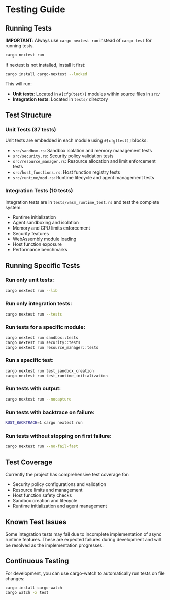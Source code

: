 # Testing Guide

## Running Tests

**IMPORTANT**: Always use `cargo nextest run` instead of `cargo test` for running tests.

```bash
cargo nextest run
```

If nextest is not installed, install it first:
```bash
cargo install cargo-nextest --locked
```

This will run:
- **Unit tests**: Located in `#[cfg(test)]` modules within source files in `src/`
- **Integration tests**: Located in `tests/` directory

## Test Structure

### Unit Tests (37 tests)
Unit tests are embedded in each module using `#[cfg(test)]` blocks:
- `src/sandbox.rs`: Sandbox isolation and memory management tests
- `src/security.rs`: Security policy validation tests
- `src/resource_manager.rs`: Resource allocation and limit enforcement tests
- `src/host_functions.rs`: Host function registry tests
- `src/runtime/mod.rs`: Runtime lifecycle and agent management tests

### Integration Tests (10 tests)
Integration tests are in `tests/wasm_runtime_test.rs` and test the complete system:
- Runtime initialization
- Agent sandboxing and isolation
- Memory and CPU limits enforcement
- Security features
- WebAssembly module loading
- Host function exposure
- Performance benchmarks

## Running Specific Tests

### Run only unit tests:
```bash
cargo nextest run --lib
```

### Run only integration tests:
```bash
cargo nextest run --tests
```

### Run tests for a specific module:
```bash
cargo nextest run sandbox::tests
cargo nextest run security::tests
cargo nextest run resource_manager::tests
```

### Run a specific test:
```bash
cargo nextest run test_sandbox_creation
cargo nextest run test_runtime_initialization
```

### Run tests with output:
```bash
cargo nextest run --nocapture
```

### Run tests with backtrace on failure:
```bash
RUST_BACKTRACE=1 cargo nextest run
```

### Run tests without stopping on first failure:
```bash
cargo nextest run --no-fail-fast
```

## Test Coverage

Currently the project has comprehensive test coverage for:
- Security policy configurations and validation
- Resource limits and management
- Host function safety checks
- Sandbox creation and lifecycle
- Runtime initialization and agent management

## Known Test Issues

Some integration tests may fail due to incomplete implementation of async runtime features. These are expected failures during development and will be resolved as the implementation progresses.

## Continuous Testing

For development, you can use cargo-watch to automatically run tests on file changes:
```bash
cargo install cargo-watch
cargo watch -x test
```
